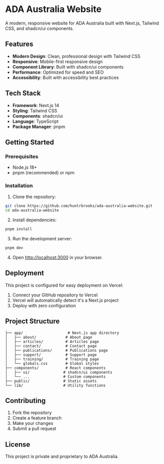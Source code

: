 # ADA Australia Website

A modern, responsive website for ADA Australia built with Next.js, Tailwind CSS, and shadcn/ui components.

## Features

- **Modern Design**: Clean, professional design with Tailwind CSS
- **Responsive**: Mobile-first responsive design
- **Component Library**: Built with shadcn/ui components
- **Performance**: Optimized for speed and SEO
- **Accessibility**: Built with accessibility best practices

## Tech Stack

- **Framework**: Next.js 14
- **Styling**: Tailwind CSS
- **Components**: shadcn/ui
- **Language**: TypeScript
- **Package Manager**: pnpm

## Getting Started

### Prerequisites

- Node.js 18+ 
- pnpm (recommended) or npm

### Installation

1. Clone the repository:
```bash
git clone https://github.com/huntrbrooks/ada-australia-website.git
cd ada-australia-website
```

2. Install dependencies:
```bash
pnpm install
```

3. Run the development server:
```bash
pnpm dev
```

4. Open [http://localhost:3000](http://localhost:3000) in your browser.

## Deployment

This project is configured for easy deployment on Vercel:

1. Connect your GitHub repository to Vercel
2. Vercel will automatically detect it's a Next.js project
3. Deploy with zero configuration

## Project Structure

```
├── app/                    # Next.js app directory
│   ├── about/             # About page
│   ├── articles/          # Articles page
│   ├── contact/           # Contact page
│   ├── publications/      # Publications page
│   ├── support/           # Support page
│   ├── training/          # Training page
│   └── globals.css        # Global styles
├── components/            # React components
│   ├── ui/               # shadcn/ui components
│   └── ...               # Custom components
├── public/               # Static assets
└── lib/                  # Utility functions
```

## Contributing

1. Fork the repository
2. Create a feature branch
3. Make your changes
4. Submit a pull request

## License

This project is private and proprietary to ADA Australia.
